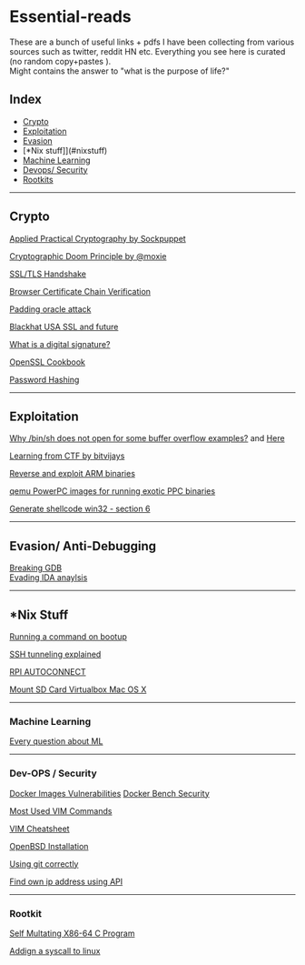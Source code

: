 # **Essential-reads**
These are a bunch of useful links + pdfs I have been collecting from various sources such as twitter, reddit HN etc. Everything you see here is curated (no random copy+pastes ).  
Might contains the answer to "what is the purpose of life?"  

## Index
- [Crypto](#crypto)
- [Exploitation](#exploitation)
- [Evasion](#evasion)
- [*Nix stuff]](#nixstuff)
- [Machine Learning](#machine-learning)
- [Devops/ Security](#devops)
- [Rootkits](#rootkit)
----

## **Crypto**

[Applied Practical Cryptography by Sockpuppet](http://sockpuppet.org/blog/2013/07/22/applied-practical-cryptography/)  

[Cryptographic Doom Principle by @moxie](http://www.thoughtcrime.org/blog/the-cryptographic-doom-principle/)

[SSL/TLS Handshake](https://www.youtube.com/watch?v=Rp3iZUvXWlM)

[Browser Certificate Chain Verification](http://security.stackexchange.com/questions/56389/ssl-certificate-framework-101-how-does-the-browser-actually-verify-the-validity)

[Padding oracle attack](http://robertheaton.com/2013/07/29/padding-oracle-attack/)

[Blackhat USA SSL and future](https://www.youtube.com/watch?v=Z7Wl2FW2TcA)

[What is a digital signature?](http://www.youdzone.com/signature.html)

[OpenSSL Cookbook](https://www.feistyduck.com/library/openssl-cookbook/online/ch-testing-with-openssl.html)

[Password Hashing](http://ithare.com/password-hashing-why-and-how/)

----
## **Exploitation**

[Why /bin/sh does not open for some buffer overflow examples?](http://stackoverflow.com/questions/2859127/shellcode-for-a-simple-stack-overflow-exploited-program-with-shell-terminates-d) and [Here](http://stackoverflow.com/questions/10767070/buffer-overflow-program-terminates-after-spawning-a-shell)

[Learning from CTF by bitvijays](http://bitvijays.github.io/blog/2014/11/09/learning-from-ctf-binary-exploitation/)

[Reverse and exploit ARM binaries](http://www.mathyvanhoef.com/2013/12/reversing-and-exploiting-arm-binaries.html)

[qemu PowerPC images for running exotic PPC binaries](https://people.debian.org/~aurel32/qemu/powerpc/)

[Generate shellcode win32 - section 6](http://www.phrack.org/issues/69/4.html#article)

----
## Evasion/ Anti-Debugging
[Breaking GDB](http://blog.ioactive.com/2012/12/striking-back-gdb-and-ida-debuggers.html?m=1)  
[Evading IDA anaylsis](https://www.sentinelone.com/blogs/breaking-and-evading)  

----
## *Nix Stuff
[Running a command on bootup](http://www.cyberciti.biz/tips/linux-how-to-run-a-command-when-boots-up.html)

[SSH tunneling explained](https://chamibuddhika.wordpress.com/2012/03/21/ssh-tunnelling-explained/)

[RPI AUTOCONNECT](https://www.bitpi.co/2015/02/12/autoconnect-wifi-raspberry-pi/)  

[Mount SD Card Virtualbox Mac OS X](http://www.geekytidbits.com/mount-sd-card-virtualbox-from-mac-osx/)

----
### Machine Learning
[Every question about ML](https://blog.bigml.com/2013/02/15/everything-you-wanted-to-know-about-machine-learning-but-were-too-afraid-to-ask-part-one/)

----
### Dev-OPS / Security
[Docker Images Vulnerabilities](https://jpetazzo.github.io/2015/05/27/docker-images-vulnerabilities/)
[Docker Bench Security](https://github.com/docker/docker-bench-security)

[Most Used VIM Commands](http://stackoverflow.com/questions/5400806/what-are-the-most-used-vim-commands-keypresses/5400978#5400978)

[VIM Cheatsheet](http://vim.rtorr.com/)

[OpenBSD Installation](http://sohcahtoa.org.uk/openbsd.html)

[Using git correctly](http://stackoverflow.com/questions/6116548/how-to-tell-git-to-use-the-correct-identity-name-and-email-for-a-given-projec)

[Find own ip address using API](ipinfo.io)

----
### Rootkit
[Self Multating X86-64 C Program](https://shanetully.com/2013/12/writing-a-self-mutating-x86_64-c-program/)

[Addign a syscall to linux](https://shanetully.com/2014/04/adding-a-syscall-to-linux-3-14/)






